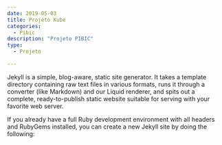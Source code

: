 ```yaml
---
date: 2019-05-03
title: Projeto Kube
categories:
  - Pibic
description: "Projeto PIBIC"
type: 
  - Projeto

---
```


Jekyll is a simple, blog-aware, static site generator. It takes a template directory containing raw text files in various formats, runs it through a converter (like Markdown) and our Liquid renderer, and spits out a complete, ready-to-publish static website suitable for serving with your favorite web server.

If you already have a full Ruby development environment with all headers and RubyGems installed, you can create a new Jekyll site by doing the following:
